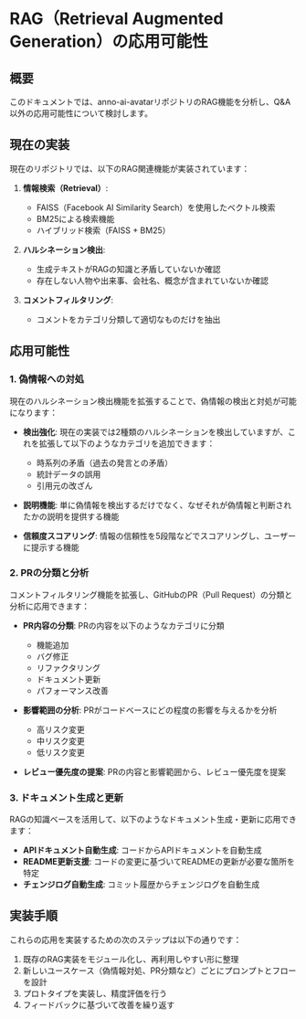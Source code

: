 # RAG（Retrieval Augmented Generation）の応用可能性

## 概要
このドキュメントでは、anno-ai-avatarリポジトリのRAG機能を分析し、Q&A以外の応用可能性について検討します。

## 現在の実装
現在のリポジトリでは、以下のRAG関連機能が実装されています：

1. **情報検索（Retrieval）**:
   - FAISS（Facebook AI Similarity Search）を使用したベクトル検索
   - BM25による検索機能
   - ハイブリッド検索（FAISS + BM25）

2. **ハルシネーション検出**:
   - 生成テキストがRAGの知識と矛盾していないか確認
   - 存在しない人物や出来事、会社名、概念が含まれていないか確認

3. **コメントフィルタリング**:
   - コメントをカテゴリ分類して適切なものだけを抽出

## 応用可能性

### 1. 偽情報への対処
現在のハルシネーション検出機能を拡張することで、偽情報の検出と対処が可能になります：

- **検出強化**: 現在の実装では2種類のハルシネーションを検出していますが、これを拡張して以下のようなカテゴリを追加できます：
  - 時系列の矛盾（過去の発言との矛盾）
  - 統計データの誤用
  - 引用元の改ざん

- **説明機能**: 単に偽情報を検出するだけでなく、なぜそれが偽情報と判断されたかの説明を提供する機能

- **信頼度スコアリング**: 情報の信頼性を5段階などでスコアリングし、ユーザーに提示する機能

### 2. PRの分類と分析
コメントフィルタリング機能を拡張し、GitHubのPR（Pull Request）の分類と分析に応用できます：

- **PR内容の分類**: PRの内容を以下のようなカテゴリに分類
  - 機能追加
  - バグ修正
  - リファクタリング
  - ドキュメント更新
  - パフォーマンス改善

- **影響範囲の分析**: PRがコードベースにどの程度の影響を与えるかを分析
  - 高リスク変更
  - 中リスク変更
  - 低リスク変更

- **レビュー優先度の提案**: PRの内容と影響範囲から、レビュー優先度を提案

### 3. ドキュメント生成と更新
RAGの知識ベースを活用して、以下のようなドキュメント生成・更新に応用できます：

- **APIドキュメント自動生成**: コードからAPIドキュメントを自動生成
- **README更新支援**: コードの変更に基づいてREADMEの更新が必要な箇所を特定
- **チェンジログ自動生成**: コミット履歴からチェンジログを自動生成

## 実装手順
これらの応用を実装するための次のステップは以下の通りです：

1. 既存のRAG実装をモジュール化し、再利用しやすい形に整理
2. 新しいユースケース（偽情報対処、PR分類など）ごとにプロンプトとフローを設計
3. プロトタイプを実装し、精度評価を行う
4. フィードバックに基づいて改善を繰り返す

